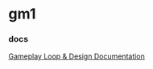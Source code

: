 # gm1
### docs
[Gameplay Loop & Design Documentation](https://docs.google.com/document/d/1c9BrCLLATA1mQW0PZX9vNjwqPvk_JNvyi1CmoQm_88k/edit?usp=sharing)
